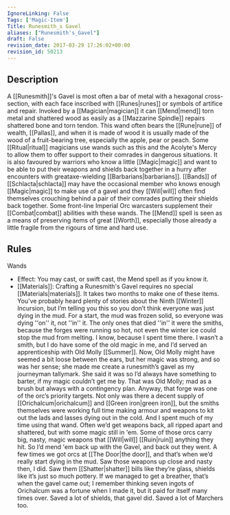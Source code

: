```yaml
---
IgnoreLinking: False
Tags: ['Magic-Item']
Title: Runesmith_s Gavel
aliases: ["Runesmith's_Gavel"]
draft: False
revision_date: 2017-03-29 17:26:02+00:00
revision_id: 50213
---
```


## Description
A [[Runesmith]]'s Gavel is most often a bar of metal with a hexagonal cross-section, with each face inscribed with [[Runes|runes]] or symbols of artifice and repair. Invoked by a [[Magician|magician]] it can [[Mend|mend]] torn metal and shattered wood as easily as a [[Mazzarine Spindle]] repairs shattered bone and torn tendon. This wand often bears the [[Rune|rune]] of wealth, [[Pallas]], and when it is made of wood it is usually made of the wood of a fruit-bearing tree, especially the apple, pear or peach.
Some [[Ritual|ritual]] magicians use wands such as this and the Acolyte's Mercy to allow them to offer support to their comrades in dangerous situations. It is also favoured by warriors who know a little [[Magic|magic]] and want to be able to put their weapons and shields back together in a hurry after encounters with greataxe-wielding [[Barbarians|barbarians]]. [[Bands]] of [[Schlacta|schlacta]] may have the occasional member who knows enough [[Magic|magic]] to make use of a gavel and they [[Will|will]] often find themselves crouching behind a pair of their comrades putting their shields back together. 
Some front-line Imperial Orc warcasters supplement their [[Combat|combat]] abilities with these wands. The [[Mend]] spell is seen as a means of preserving items of great [[Worth]], especially those already a little fragile from the rigours of time and hard use. 
## Rules
Wands
* Effect: You may cast, or swift cast, the Mend spell as if you know it.
* [[Materials]]: Crafting a Runesmith's Gavel requires no special [[Materials|materials]]. It takes two months to make one of these items.
You’ve probably heard plenty of stories about the Ninth [[Winter]] Incursion, but I’m telling you this so you don’t think everyone was just dying in the mud.
For a start, the mud was frozen solid, so everyone was dying ''on'' it, not ''in'' it. The only ones that died ''in'' it were the smiths, because the forges were running so hot, not even the winter ice could stop the mud from melting.
I know, because I spent time there. I wasn’t a smith, but I do have some of the old magic in me, and I’d served an apprenticeship with Old Molly [[Summer]]. Now, Old Molly might have seemed a bit loose between the ears, but her magic was strong, and so was her sense; she made me create a runesmith’s gavel as my journeyman tallymark. She said it was so I’d always have something to barter, if my magic couldn’t get me by. That was Old Molly; mad as a brush but always with a contingency plan.
Anyway, that forge was one of the orc’s priority targets. Not only was there a decent supply of [[Orichalcum|orichalcum]] and [[Green iron|green iron]], but the smiths themselves were working full time making armour and weapons to kit out the lads and lasses dying out in the cold.
And I spent much of my time using that wand. Often we’d get weapons back, all ripped apart and shattered, but with some magic still in 'em. Some of those orcs carry big, nasty, magic weapons that [[Will|will]] [[Ruin|ruin]] anything they hit. So I’d mend 'em back up with the Gavel, and back out they went.
A few times we got orcs at [[The Door|the door]], and that’s when we’d really start dying in the mud. Saw those weapons up close and nasty then, I did. Saw them [[Shatter|shatter]] bills like they’re glass, shields like it’s just so much pottery. If we managed to get a breather, that’s when the gavel came out; I remember thinking seven ingots of Orichalcum was a fortune when I made it, but it paid for itself many times over.
Saved a lot of shields, that gavel did. Saved a lot of Marchers too.